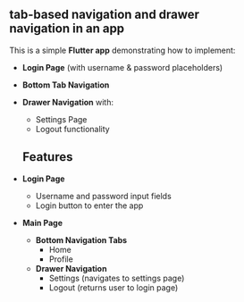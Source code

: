 ## tab-based navigation and drawer navigation in an app

This is a simple **Flutter app** demonstrating how to implement:
- **Login Page** (with username & password placeholders)
- **Bottom Tab Navigation**
- **Drawer Navigation** with:
  - Settings Page
  - Logout functionality

  ## Features

- **Login Page**
  - Username and password input fields
  - Login button to enter the app

- **Main Page**
  - **Bottom Navigation Tabs**
    - Home
    - Profile
  - **Drawer Navigation**
    - Settings (navigates to settings page)
    - Logout (returns user to login page)
